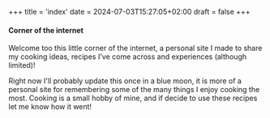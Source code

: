 +++
title = 'index'
date = 2024-07-03T15:27:05+02:00
draft = false
+++

#### Corner of the internet
Welcome too this little corner of the internet, a personal site I made to share my cooking ideas, recipes I've come across and experiences (although limited)!

Right now I'll probably update this once in a blue moon, it is more of a personal site for remembering some of the many things I enjoy cooking the most. Cooking is a small hobby of mine, and if decide to use these recipes let me know how it went! 